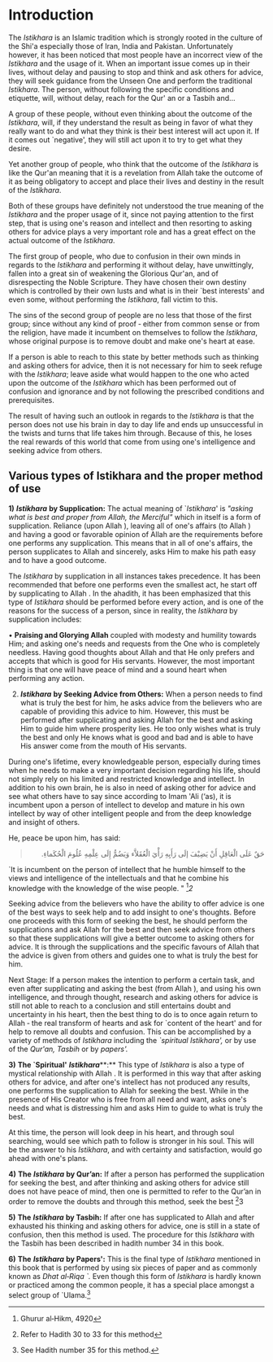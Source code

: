 Introduction
============

The *Istikhara* is an Islamic tradition which is strongly rooted in the
culture of the Shi'a especially those of Iran, India and Pakistan.
Unfortunately however, it has been noticed that most people have an
incorrect view of the *Istikhara* and the usage of it. When an important
issue comes up in their lives, without delay and pausing to stop and
think and ask others for advice, they will seek guidance from the Unseen
One and perform the traditional *Istikhara*. The person, without
following the specific conditions and etiquette, will, without delay,
reach for the Qur' an or a Tasbih and...

A group of these people, without even thinking about the outcome of the
*Istikhara*, will, if they understand the result as being in favor of
what they really want to do and what they think is their best interest
will act upon it. If it comes out \`negative', they will still act upon
it to try to get what they desire.

Yet another group of people, who think that the outcome of the
*Istikhara* is like the Qur'an meaning that it is a revelation from
Allah take the outcome of it as being obligatory to accept and place
their lives and destiny in the result of the *Istikhara*.

Both of these groups have definitely not understood the true meaning of
the *Istikhara* and the proper usage of it, since not paying attention
to the first step, that is using one's reason and intellect and then
resorting to asking others for advice plays a very important role and
has a great effect on the actual outcome of the *Istikhara*.

The first group of people, who due to confusion in their own minds in
regards to the *Istikhara* and performing it without delay, have
unwittingly, fallen into a great sin of weakening the Glorious Qur'an,
and of disrespecting the Noble Scripture. They have chosen their own
destiny which is controlled by their own lusts and what is in their
\`best interests' and even some, without performing the *Istikhara*,
fall victim to this.

The sins of the second group of people are no less that those of the
first group; since without any kind of proof ‑ either from common sense
or from the religion, have made it incumbent on themselves to follow the
*Istikhara*, whose original purpose is to remove doubt and make one's
heart at ease.

If a person is able to reach to this state by better methods such as
thinking and asking others for advice, then it is not necessary for him
to seek refuge with the *Istikhara*; leave aside what would happen to
the one who acted upon the outcome of the *Istikhara* which has been
performed out of confusion and ignorance and by not following the
prescribed conditions and prerequisites.

The result of having such an outlook in regards to the *Istikhara* is
that the person does not use his brain in day to day life and ends up
unsuccessful in the twists and turns that life takes him through.
Because of this, he loses the real rewards of this world that come from
using one's intelligence and seeking advice from others.

Various types of Istikhara and the proper method of use
-------------------------------------------------------

**1)** ***Istikhara*** **by Supplication:** The actual meaning of
\`*Istikhara*' is *"asking what is best and proper from Allah, the
Merciful"* which in itself is a form of supplication. Reliance (upon
Allah ), leaving all of one's affairs (to Allah ) and having a good or
favorable opinion of Allah are the requirements before one performs any
supplication. This means that in all of one's affairs, the person
supplicates to Allah and sincerely, asks Him to make his path easy and
to have a good outcome.

The *Istikhara* by supplication in all instances takes precedence. It
has been recommended that before one performs even the smallest act, he
start off by supplicating to Allah . In the ahadith, it has been
emphasized that this type of *Istikhara* should be performed before
every action, and is one of the reasons for the success of a person,
since in reality, the *Istikhara* by supplication includes:

• **Praising and Glorying Allah** coupled with modesty and humility
towards Him; and asking one's needs and requests from the One who is
completely needless. Having good thoughts about Allah and that He only
prefers and accepts that which is good for His servants. However, the
most important thing is that one will have peace of mind and a sound
heart when performing any action.

2) ***Istikhara*** **by Seeking Advice from Others:** When a person
needs to find what is truly the best for him, he asks advice from the
believers who are capable of providing this advice to him. However, this
must be performed after supplicating and asking Allah for the best and
asking Him to guide him where prosperity lies. He too only wishes what
is truly the best and only He knows what is good and bad and is able to
have His answer come from the mouth of His servants.

During one's lifetime, every knowledgeable person, especially during
times when he needs to make a very important decision regarding his
life, should not simply rely on his limited and restricted knowledge and
intellect. In addition to his own brain, he is also in need of asking
other for advice and see what others have to say since according to Imam
'Ali (‘as), it is incumbent upon a person of intellect to develop and
mature in his own intellect by way of other intelligent people and from
the deep knowledge and insight of others.

He, peace be upon him, has said:

<blockquote dir="rtl">
  <p>
حَقٌ عَلَى الْعَاقِلِ أَنْ يَضِيْفَ إلَى رَأَيِهِ رَأْيَ الْعُقَلاَّء
وَيَضُمُّ إِلَى عِلْمِهِ عُلُومَ الْحُكَماءِ.
  </p>
</blockquote>

\`It is incumbent on the person of intellect that he humble himself to
the views and intelligence of the intellectuals and that he combine his
knowledge with the knowledge of the wise people. " [^1]*2*

Seeking advice from the believers who have the ability to offer advice
is one of the best ways to seek help and to add insight to one's
thoughts. Before one proceeds with this form of seeking the best, he
should perform the supplications and ask Allah for the best and then
seek advice from others so that these supplications will give a better
outcome to asking others for advice. It is through the supplications and
the specific favours of Allah that the advice is given from others and
guides one to what is truly the best for him.

Next Stage: If a person makes the intention to perform a certain task,
and even after supplicating and asking the best (from Allah ), and using
his own intelligence, and through thought, research and asking others
for advice is still not able to reach to a conclusion and still
entertains doubt and uncertainty in his heart, then the best thing to do
is to once again return to Allah ‑ the real transform of hearts and ask
for \`content of the heart' and for help to remove all doubts and
confusion. This can be accomplished by a variety of methods of
*Istikhara* including the *\`spiritual Istikhara',* or by use of the
*Qur'an, Tasbih* or by *papers'.*

**3)** **The \`Spiritual'** ***Istikhara*****:** This type of
*Istikhara* is also a type of mystical relationship with Allah . It is
performed in this way that after asking others for advice, and after
one's intellect has not produced any results, one performs the
supplication to Allah for seeking the best. While in the presence of His
Creator who is free from all need and want, asks one's needs and what is
distressing him and asks Him to guide to what is truly the best.

At this time, the person will look deep in his heart, and through soul
searching, would see which path to follow is stronger in his soul. This
will be the answer to his *Istikhara*, and with certainty and
satisfaction, would go ahead with one's plans.

**4)** **The** ***Istikhara*** **by Qur’an:** If after a person has
performed the supplication for seeking the best, and after thinking and
asking others for advice still does not have peace of mind, then one is
permitted to refer to the Qur’an in order to remove the doubts and
through this method, seek the best [^2]3

**5)** **The** ***Istikhara*** **by Tasbih:** If after one has
supplicated to Allah and after exhausted his thinking and asking others
for advice, one is still in a state of confusion, then this method is
used. The procedure for this *Istikhara* with the Tasbih has been
described in hadith number 34 in this book.

**6)** **The** ***Istikhara*** **by Papers':** This is the final type of
*Istikhara* mentioned in this book that is performed by using six pieces
of paper and as commonly known as *Dhat al‑Riqa \`.* Even though this
form of *Istikhara* is hardly known or practiced among the common
people, it has a special place amongst a select group of \`Ulama.[^3]

[^1]: Ghurur al‑Hikm, 4920

[^2]: Refer to Hadith 30 to 33 for this method

[^3]: See Hadith number 35 for this method.



